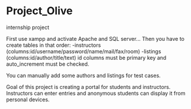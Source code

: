 # Project_Olive
internship project

First use xampp and activate Apache and SQL server...
Then you have to create tables in that order:
-instructors (columns:id/username/password/name/mail/fax/room)
-listings (columns:id/author/title/text)
id columns must be primary key and auto_increment must be checked.

You can manually add some authors and listings for test cases.

Goal of this project is creating a portal for students and instructors. Instructors can enter entries and anonymous students can display it from personal devices.

